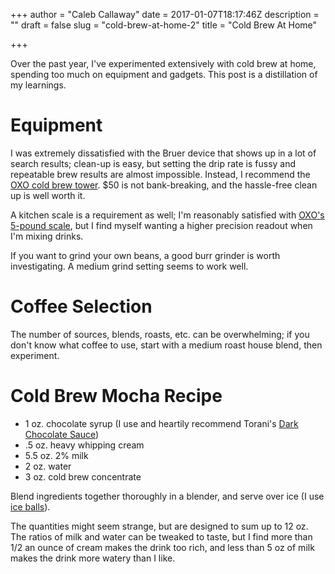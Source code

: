 +++
author = "Caleb Callaway"
date = 2017-01-07T18:17:46Z
description = ""
draft = false
slug = "cold-brew-at-home-2"
title = "Cold Brew At Home"

+++


Over the past year, I've experimented extensively with cold brew at home, spending too much on equipment and gadgets. This post is a distillation of my learnings.

# Equipment
I was extremely dissatisfied with the Bruer device that shows up in a lot of search results; clean-up is easy, but setting the drip rate is fussy and repeatable brew results are almost impossible. Instead, I recommend the [OXO cold brew tower](https://www.oxo.com/cold-brew-coffee-maker). $50 is not bank-breaking, and the hassle-free clean up is well worth it. 

A kitchen scale is a requirement as well; I'm reasonably satisfied with [OXO's 5-pound scale](https://www.oxo.com/products/preparing/measuring/5lb-food-scale-w-pull-out-display#black), but I find myself wanting a higher precision readout when I'm mixing drinks.

If you want to grind your own beans, a good burr grinder is worth investigating. A medium grind setting seems to work well.

# Coffee Selection
The number of sources, blends, roasts, etc. can be overwhelming; if you don't know what coffee to use, start with a medium roast house blend, then experiment.

# Cold Brew Mocha Recipe

* 1 oz. chocolate syrup (I use and heartily recommend Torani's [Dark Chocolate Sauce](http://shop.torani.com/Dark-Chocolate-Sauce/p/TOR-780001&c=Torani@Sauces))
* .5 oz. heavy whipping cream
* 5.5 oz. 2% milk
* 2 oz. water
* 3 oz. cold brew concentrate

Blend ingredients together thoroughly in a blender, and serve over ice (I use [ice balls](https://www.brainvitamins.net/blog/clear-ice/)).

The quantities might seem strange, but are designed to sum up to 12 oz. The ratios of milk and water can be tweaked to taste, but I find more than 1/2 an ounce of cream makes the drink too rich, and less than 5 oz of milk makes the drink more watery than I like.

